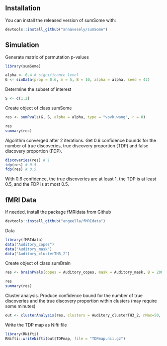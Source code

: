 ## Installation

You can install the released version of sumSome with:

``` r
devtools::install_github("annavesely/sumSome")
```


## Simulation

Generate matrix of permutation p-values
``` r
library(sumSome)

alpha <- 0.4 # significance level
G <- simData(prop = 0.6, m = 5, B = 10, alpha = alpha, seed = 42)
```
Determine the subset of interest

``` r
S <- c(1,2)
```
Create object of class sumSome

``` r
res <- sumPvals(G, S, alpha = alpha, type = "vovk.wang", r = 0)

res
summary(res)
```
Algorithm converged after 2 iterations. Get 0.6 confidence bounds for the number of true discoveries, true discovery proportion (TDP) and false discovery proportion (FDP).

``` r
discoveries(res) # 1
tdp(res) # 0.5
fdp(res) # 0.5
```
With 0.6 confidence, the true discoveries are at least 1, the TDP is at least 0.5, and the FDP is at most 0.5.


## fMRI Data

If needed, install the package fMRIdata from Github

``` r
devtools::install_github("angeella/fMRIdata")
```
Data
``` r
library(fMRIdata)
data("Auditory_copes")
data("Auditory_mask")
data("Auditory_clusterTH3_2")
```
Create object of class sumBrain

``` r
res <- brainPvals(copes = Auditory_copes, mask = Auditory_mask, B = 200, type = "cauchy", seed = 42)

res
summary(res)
```
Cluster analysis. Produce confidence bound for the number of true discoveries and the true discovery proportion within clusters (may require some minutes)

``` r
out <- clusterAnalysis(res, clusters = Auditory_clusterTH3_2, nMax=50, silent=FALSE)
```
Write the TDP map as Nifti file
``` r
library(RNifti)
RNifti::writeNifti(out$TDPmap, file = "TDPmap.nii.gz")
```
